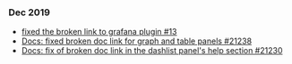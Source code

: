 ### Dec 2019
* [fixed the broken link to grafana plugin #13](https://github.com/digiapulssi/grafana-organisations-panel/pull/13)
* [Docs: fixed broken doc link for graph and table panels #21238](https://github.com/grafana/grafana/pull/21238)
* [Docs: fix of broken doc link in the dashlist panel's help section #21230](https://github.com/grafana/grafana/pull/21230)

